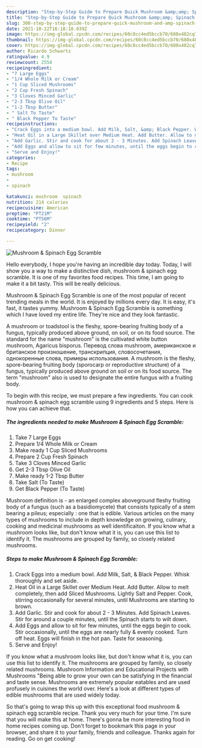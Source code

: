 ```yaml
---
description: "Step-by-Step Guide to Prepare Quick Mushroom &amp;amp; Spinach Egg Scramble"
title: "Step-by-Step Guide to Prepare Quick Mushroom &amp;amp; Spinach Egg Scramble"
slug: 300-step-by-step-guide-to-prepare-quick-mushroom-and-amp-spinach-egg-scramble
date: 2021-10-22T16:18:18.039Z
image: https://img-global.cpcdn.com/recipes/60c8cc4ed5bccb70/680x482cq70/mushroom-spinach-egg-scramble-recipe-main-photo.jpg
thumbnail: https://img-global.cpcdn.com/recipes/60c8cc4ed5bccb70/680x482cq70/mushroom-spinach-egg-scramble-recipe-main-photo.jpg
cover: https://img-global.cpcdn.com/recipes/60c8cc4ed5bccb70/680x482cq70/mushroom-spinach-egg-scramble-recipe-main-photo.jpg
author: Ricardo Schwartz
ratingvalue: 4.9
reviewcount: 2554
recipeingredient:
- "7 Large Eggs"
- "1/4 Whole Milk or Cream"
- "1 Cup Sliced Mushrooms"
- "2 Cup Fresh Spinach"
- "3 Cloves Minced Garlic"
- "2-3 Tbsp Olive Oil"
- "1-2 Tbsp Butter"
- " Salt To Taste"
- " Black Pepper To Taste"
recipeinstructions:
- "Crack Eggs into a medium bowl. Add Milk, Salt, &amp; Black Pepper. Whisk thoroughly and set aside."
- "Heat Oil in a Large Skillet over Medium Heat. Add Butter. Allow to melt completely, then add Sliced Mushrooms. Lightly Salt and Pepper. Cook, stirring occasionally for several minutes, until Mushrooms are starting to brown."
- "Add Garlic. Stir and cook for about 2 - 3 Minutes. Add Spinach Leaves. Stir for around a couple minutes, until the Spinach starts to wilt down."
- "Add Eggs and allow to sit for few minutes, until the eggs begin to cook. Stir occasionally, until the eggs are nearly fully &amp; evenly cooked. Turn off heat. Eggs will finish in the hot pan. Taste for seasoning."
- "Serve and Enjoy!"
categories:
- Recipe
tags:
- mushroom
- 
- spinach

katakunci: mushroom  spinach 
nutrition: 214 calories
recipecuisine: American
preptime: "PT21M"
cooktime: "PT56M"
recipeyield: "2"
recipecategory: Dinner

---
```



![Mushroom &amp; Spinach Egg Scramble](https://img-global.cpcdn.com/recipes/60c8cc4ed5bccb70/680x482cq70/mushroom-spinach-egg-scramble-recipe-main-photo.jpg)

Hello everybody, I hope you're having an incredible day today. Today, I will show you a way to make a distinctive dish, mushroom &amp; spinach egg scramble. It is one of my favorites food recipes. This time, I am going to make it a bit tasty. This will be really delicious.

Mushroom &amp; Spinach Egg Scramble is one of the most popular of recent trending meals in the world. It is enjoyed by millions every day. It is easy, it's fast, it tastes yummy. Mushroom &amp; Spinach Egg Scramble is something which I have loved my entire life. They're nice and they look fantastic.

A mushroom or toadstool is the fleshy, spore-bearing fruiting body of a fungus, typically produced above ground, on soil, or on its food source. The standard for the name &#34;mushroom&#34; is the cultivated white button mushroom, Agaricus bisporus. Перевод слова mushroom, американское и британское произношение, транскрипция, словосочетания, однокоренные слова, примеры использования. A mushroom is the fleshy, spore-bearing fruiting body (sporocarp or reproductive structure) of a fungus, typically produced above ground on soil or on its food source. The term &#34;mushroom&#34; also is used to designate the entire fungus with a fruiting body.


To begin with this recipe, we must prepare a few ingredients. You can cook mushroom &amp; spinach egg scramble using 9 ingredients and 5 steps. Here is how you can achieve that.

<!--inarticleads1-->

##### The ingredients needed to make Mushroom &amp; Spinach Egg Scramble:

1. Take 7 Large Eggs
1. Prepare 1/4 Whole Milk or Cream
1. Make ready 1 Cup Sliced Mushrooms
1. Prepare 2 Cup Fresh Spinach
1. Take 3 Cloves Minced Garlic
1. Get 2-3 Tbsp Olive Oil
1. Make ready 1-2 Tbsp Butter
1. Take  Salt (To Taste)
1. Get  Black Pepper (To Taste)


Mushroom definition is - an enlarged complex aboveground fleshy fruiting body of a fungus (such as a basidiomycete) that consists typically of a stem bearing a pileus; especially : one that is edible. Various articles on the many types of mushrooms to include in depth knowledge on growing, culinary, cooking and medicinal mushrooms as well identificaiton. If you know what a mushroom looks like, but don&#39;t know what it is, you can use this list to identify it. The mushrooms are grouped by family, so closely related mushrooms. 

<!--inarticleads2-->

##### Steps to make Mushroom &amp; Spinach Egg Scramble:

1. Crack Eggs into a medium bowl. Add Milk, Salt, &amp; Black Pepper. Whisk thoroughly and set aside.
1. Heat Oil in a Large Skillet over Medium Heat. Add Butter. Allow to melt completely, then add Sliced Mushrooms. Lightly Salt and Pepper. Cook, stirring occasionally for several minutes, until Mushrooms are starting to brown.
1. Add Garlic. Stir and cook for about 2 - 3 Minutes. Add Spinach Leaves. Stir for around a couple minutes, until the Spinach starts to wilt down.
1. Add Eggs and allow to sit for few minutes, until the eggs begin to cook. Stir occasionally, until the eggs are nearly fully &amp; evenly cooked. Turn off heat. Eggs will finish in the hot pan. Taste for seasoning.
1. Serve and Enjoy!


If you know what a mushroom looks like, but don&#39;t know what it is, you can use this list to identify it. The mushrooms are grouped by family, so closely related mushrooms. Mushroom Information and Educational Projects with Mushrooms &#34;Being able to grow your own can be satisfying in the financial and taste sense. Mushrooms are extremely popular eatables and are used profusely in cuisines the world over. Here&#39;s a look at different types of edible mushrooms that are used widely today. 

So that's going to wrap this up with this exceptional food mushroom &amp; spinach egg scramble recipe. Thank you very much for your time. I'm sure that you will make this at home. There's gonna be more interesting food in home recipes coming up. Don't forget to bookmark this page in your browser, and share it to your family, friends and colleague. Thanks again for reading. Go on get cooking!
